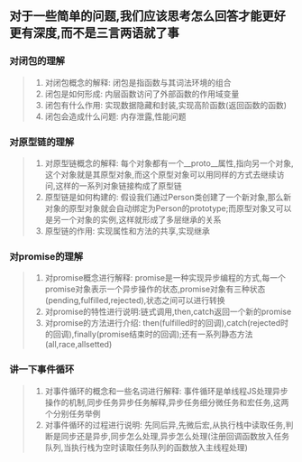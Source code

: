 ## 对于一些简单的问题,我们应该思考怎么回答才能更好更有深度,而不是三言两语就了事

### 对闭包的理解

> 1. 对闭包概念的解释: 闭包是指函数与其词法环境的组合
> 2. 闭包是如何形成: 内层函数访问了外部函数的作用域变量
> 3. 闭包有什么作用: 实现数据隐藏和封装,实现高阶函数(返回函数的函数)
> 4. 闭包会造成什么问题: 内存泄露,性能问题

### 对原型链的理解

> 1. 对原型链概念的解释: 每个对象都有一个__proto__属性,指向另一个对象,这个对象就是其原型对象,而这个原型对象可以用同样的方式去继续访问,这样的一系列对象链接构成了原型链
> 2. 原型链是如何构建的: 假设我们通过Person类创建了一个新对象,那么新对象的原型对象就会自动绑定为Person的prototype;而原型对象又可以是另一个对象的实例,这样就形成了多层继承的关系
> 3. 原型链的作用: 实现属性和方法的共享,实现继承

### 对promise的理解

> 1. 对promise概念进行解释: promise是一种实现异步编程的方式,每一个promise对象表示一个异步操作的状态,promise对象有三种状态(pending,fulfilled,rejected),状态之间可以进行转换
> 2. 对promise的特性进行说明:链式调用,then,catch返回一个新的promise
> 3. 对promise的方法进行介绍: then(fulfilled时的回调),catch(rejected时的回调),finally(promise结束时的回调);还有一系列静态方法(all,race,allsetted)

### 讲一下事件循环

> 1. 对事件循环的概念和一些名词进行解释: 事件循环是单线程JS处理异步操作的机制,同步任务异步任务解释,异步任务细分微任务和宏任务,这两个分别任务举例
> 2. 对事件循环的过程进行说明: 先同后异,先微后宏,从执行栈中读取任务,判断是同步还是异步,同步怎么处理,异步怎么处理(注册回调函数放入任务队列,当执行栈为空时读取任务队列的函数放入主线程处理)
